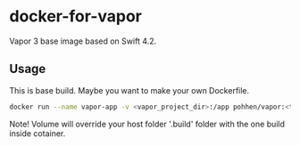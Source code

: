 # docker-for-vapor

Vapor 3 base image based on Swift 4.2.

## Usage

This is base build. Maybe you want to make your own Dockerfile.

```bash
docker run --name vapor-app -v <vapor_project_dir>:/app pohhen/vapor:<tag>
````

Note! Volume will override your host folder '.build' folder with the one build inside cotainer.
